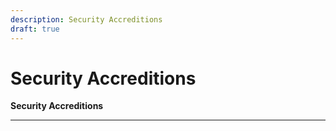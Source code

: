 ```yaml
---
description: Security Accreditions
draft: true
---
```


# Security Accreditions

**Security Accreditions**
<hr />


